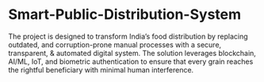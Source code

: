# Smart-Public-Distribution-System
The project is designed to transform India’s food distribution by replacing outdated, and corruption-prone manual processes with a secure, transparent, &amp; automated digital system. The solution leverages blockchain, AI/ML, IoT, and biometric authentication to ensure that every grain reaches the rightful beneficiary with minimal human interference.
